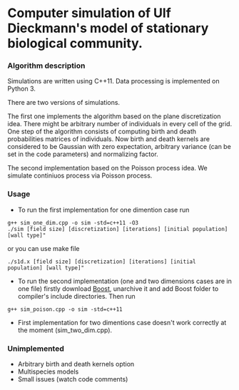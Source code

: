 # Computer simulation of Ulf Dieckmann's model of stationary biological community.

### Algorithm description
Simulations are written using C++11. Data processing is implemented on Python 3.

There are two versions of simulations.

The first one implements the algorithm based on the plane discretization idea. There might be arbitrary number of individuals in every cell of the grid. One step of the algorithm consists of computing birth and death probabilities matrices of individuals. Now birth and death kernels are considered to be Gaussian with zero expectation, arbitrary variance (can be set in the code parameters) and normalizing factor.

The second implementation based on the Poisson process idea. We simulate continiuos process via Poisson process.

### Usage
* To run the first implementation for one dimention case run
```
g++ sim_one_dim.cpp -o sim -std=c++11 -O3
./sim [field size] [discretization] [iterations] [initial population] [wall type]"
```
or you can use make file
```
./s1d.x [field size] [discretization] [iterations] [initial population] [wall type]"
```

* To run the second implementation (one and two dimensions cases are in one file) firstly download [Boost](http://www.boost.org), unarchive it and add Boost folder to compiler's include directories. Then run
```
g++ sim_poison.cpp -o sim -std=c++11
```

* First implementation for two dimentions case doesn't work correctly at the moment (sim_two_dim.cpp).

### Unimplemented
 * Arbitrary birth and death kernels option
 * Multispecies models
 * Small issues (watch code comments)
